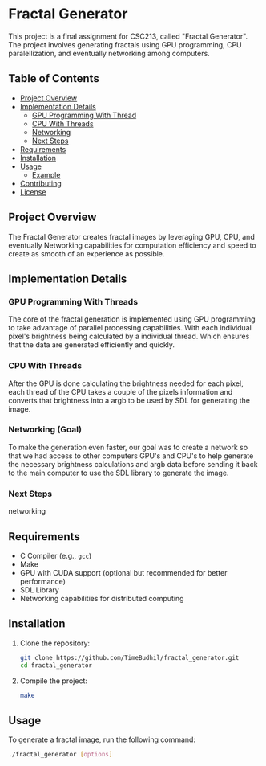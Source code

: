 # Fractal Generator

This project is a final assignment for CSC213, called "Fractal Generator". The project involves generating fractals using GPU programming, CPU paralellization, and eventually networking among computers.

## Table of Contents
- [Project Overview](#project-overview)
- [Implementation Details](#implementation-details)
  - [GPU Programming With Thread](#gpu-programming)
  - [CPU With Threads](#CPU)
  - [Networking](#networking)
  - [Next Steps](#next-steps)
- [Requirements](#requirements)
- [Installation](#installation)
- [Usage](#usage)
  - [Example](#example)
- [Contributing](#contributing)
- [License](#license)

## Project Overview

The Fractal Generator creates fractal images by leveraging GPU, CPU, and eventually Networking capabilities for computation efficiency and speed to create as smooth of an experience as possible.

## Implementation Details

### GPU Programming With Threads

The core of the fractal generation is implemented using GPU programming to take advantage of parallel processing capabilities. With each individual pixel's brightness being calculated by a individual thread. Which ensures that the data are generated efficiently and quickly.

### CPU With Threads
After the GPU is done calculating the brightness needed for each pixel, each thread of the CPU takes a couple of the pixels information and converts that brightness into a argb to be used by SDL for generating the image.

### Networking (Goal)

To make the generation even faster, our goal was to create a network so that we had access to other computers GPU's and CPU's to help generate the necessary brightness calculations and argb data before sending it back to the main computer to use the SDL library to generate the image.

### Next Steps

networking

## Requirements

- C Compiler (e.g., `gcc`)
- Make
- GPU with CUDA support (optional but recommended for better performance)
- SDL Library
- Networking capabilities for distributed computing

## Installation

1. Clone the repository:
    ```sh
    git clone https://github.com/TimeBudhil/fractal_generator.git
    cd fractal_generator
    ```

2. Compile the project:
    ```sh
    make
    ```

## Usage

To generate a fractal image, run the following command:
```sh
./fractal_generator [options]
